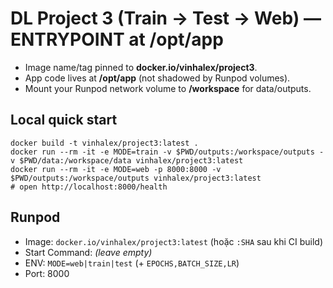 # DL Project 3 (Train → Test → Web) — ENTRYPOINT at /opt/app

- Image name/tag pinned to **docker.io/vinhalex/project3**.
- App code lives at **/opt/app** (not shadowed by Runpod volumes).
- Mount your Runpod network volume to **/workspace** for data/outputs.

## Local quick start
```
docker build -t vinhalex/project3:latest .
docker run --rm -it -e MODE=train -v $PWD/outputs:/workspace/outputs -v $PWD/data:/workspace/data vinhalex/project3:latest
docker run --rm -it -e MODE=web -p 8000:8000 -v $PWD/outputs:/workspace/outputs vinhalex/project3:latest
# open http://localhost:8000/health
```

## Runpod
- Image: `docker.io/vinhalex/project3:latest` (hoặc `:SHA` sau khi CI build)
- Start Command: *(leave empty)*
- ENV: `MODE=web|train|test` (+ `EPOCHS,BATCH_SIZE,LR`)
- Port: 8000
